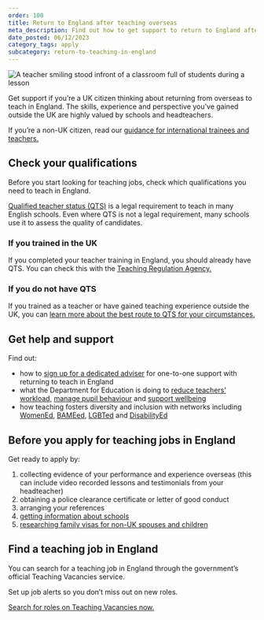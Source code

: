 ```yaml
---
order: 100
title: Return to England after teaching overseas
meta_description: Find out how to get support to return to England after teaching outside the UK and bring your skills and experience back to an English classroom.
date_posted: 06/12/2023
category_tags: apply
subcategory: return-to-teaching-in-england
---
```


![A teacher smiling stood infront of a classroom full of students during a lesson](/content-assets/jobseeker-guides/DFE_Southfeilds_Room-A360_10445_Stephen-Jedge-1-800x300.jpg)

Get support if you’re a UK citizen thinking about returning from overseas to teach in England. 
The skills, experience and perspective you’ve gained outside the UK are highly valued by schools and headteachers.

If you’re a non-UK citizen, read our [guidance for international trainees and teachers.](https://getintoteaching.education.gov.uk/non-uk-teachers)

## Check your qualifications
Before you start looking for teaching jobs, check which qualifications you need to teach in England.

[Qualified teacher status (QTS)](https://www.gov.uk/guidance/qualified-teacher-status-qts) is a legal requirement to teach in many English schools. 
Even where QTS is not a legal requirement, many schools use it to assess the quality of candidates.

### If you trained in the UK
If you completed your teacher training in England, you should already have QTS. 
You can check this with the [Teaching Regulation Agency.](https://teacherservices.education.gov.uk/SelfService/Login)

### If you do not have QTS
If you trained as a teacher or have gained teaching experience outside the UK, you can [learn more about the best route to QTS for your circumstances.](https://www.gov.uk/government/publications/apply-for-qualified-teacher-status-qts-if-you-teach-outside-the-uk/routes-to-qualified-teacher-status-qts-for-teachers-and-those-with-teaching-experience-outside-the-uk)

## Get help and support
Find out:

* how to [sign up for a dedicated adviser](https://getintoteaching.education.gov.uk/teacher-training-adviser/sign_up/identity) for one-to-one support with returning to teach in England
* what the Department for Education is doing to [reduce teachers’ workload](https://www.gov.uk/guidance/school-workload-reduction-toolkit), [manage pupil behaviour](https://behaviourhubs.co.uk/) and [support wellbeing](https://www.gov.uk/guidance/education-staff-wellbeing-charter)
* how teaching fosters diversity and inclusion with networks including [WomenEd](https://womened.com/), [BAMEed](https://www.bameednetwork.com/), [LGBTed](https://lgbted.uk/) and [DisabilityEd](https://twitter.com/disability_ed)

## Before you apply for teaching jobs in England
Get ready to apply by:

1. collecting evidence of your performance and experience overseas (this can include video recorded lessons and testimonials from your headteacher)
2. obtaining a police clearance certificate or letter of good conduct 
3. arranging your references
4. [getting information about schools](https://get-information-schools.service.gov.uk/)
5. [researching family visas for non-UK spouses and children](https://www.gov.uk/uk-family-visa)

## Find a teaching job in England

You can search for a teaching job in England through the government’s official Teaching Vacancies service.

Set up job alerts so you don’t miss out on new roles.

[Search for roles on Teaching Vacancies now.](https://teaching-vacancies.service.gov.uk/jobs?keyword=&location=)